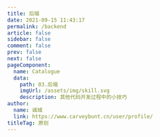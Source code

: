 ```yaml
---
title: 后端
date: 2021-09-15 11:43:17
permalink: /backend
article: false
sidebar: false
comment: false
prev: false
next: false
pageComponent: 
  name: Catalogue
  data: 
    path: 03.后端
    imgUrl: /assets/img/skill.svg
    description: 其他代码开发过程中的小技巧
author: 
  name: 诚城
  link: https://www.carveybunt.cn/user/profile/
titleTag: 原创
---
```

 